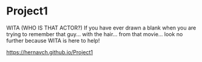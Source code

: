 # Project1

WITA (WHO IS THAT ACTOR?)
If you have ever drawn a blank when you are trying to remember that guy... with the hair... from that movie... look no further because WITA is here to help! 

https://hernavch.github.io/Project1
